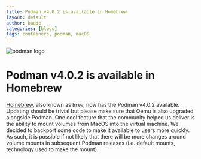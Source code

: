 ```yaml
---
title: Podman v4.0.2 is available in Homebrew
layout: default
author: baude
categories: [blogs]
tags: containers, podman, macOS
---
```



![podman logo](https://podman.io/images/podman.svg)

# Podman v4.0.2 is available in Homebrew

[Homebrew](https://brew.sh/), also known as `brew`, now has the Podman v4.0.2 available. Updating should be trivial
but please make sure that Qemu is also upgraded alongside Podman. One cool feature that the community helped us
deliver is the ability to mount volumes from MacOS into the virtual machine.  We decided to backport some code to
make it available to users more quickly.  As such, it is possible if not likely that there will be more
changes around volume mounts in subsequent Podman releases (i.e. default mounts, technology used to make the mount).
